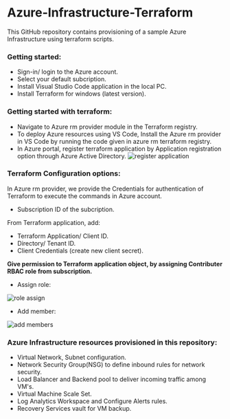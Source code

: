  # Azure-Infrastructure-Terraform

This GitHub repository contains provisioning of a sample Azure Infrastructure using terraform scripts.

### Getting started:

* Sign-in/ login to the Azure account.
* Select your default subcription.
* Install Visual Studio Code application in the local PC.
* Install Terraform for windows (latest version).

### Getting started with terraform:

* Navigate to Azure rm provider module in the Terraform registry.
* To deploy Azure resources using VS Code, Install the Azure rm provider in VS Code by running the code given in azure rm terraform registry.
* In Azure portal, register terraform application by Application registration option through Azure Active Directory.
  ![register application](https://github.com/user-attachments/assets/4cd47d09-6352-43fb-9617-fd0c79e40802)


### Terraform Configuration options:
In Azure rm provider, we provide the Credentials for authentication of Terraform to execute the commands in Azure account.
* Subscription ID of the subcription.

From Terraform application, add:
* Terraform Application/ Client ID.
* Directory/ Tenant ID.
* Client Credentials (create new client secret).

**Give permission to Terraform application object, by assigning Contributer RBAC role from subscription.**
* Assign role:

![role assign](https://github.com/user-attachments/assets/ac941743-edd7-48e6-9767-1cefbe8d6a3b)

* Add member:

![add members](https://github.com/user-attachments/assets/06559c2c-c748-432e-8a87-3bfcf99bc4c0)


### Azure Infrastructure resources provisioned in this repository:
* Virtual Network, Subnet configuration.
* Network Security Group(NSG) to define inbound rules for network security.
* Load Balancer and Backend pool to deliver incoming traffic among VM's.
* Virtual Machine Scale Set.
* Log Analytics Workspace and Configure Alerts rules.
* Recovery Services vault for VM backup.

